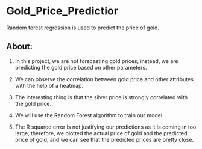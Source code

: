 # Gold_Price_Predictior
Random forest regression is used to predict the price of gold.

## About:
1. In this project, we are not forecasting gold prices; instead, we are predicting the gold price based on other parameters.

2. We can observe the correlation between gold price and other attributes with the help of a heatmap.

3. The interesting thing is that the silver price is strongly correlated with the gold price.

4. We will use the Random Forest algorithm to train our model.

5. The R squared error is not justifying our predictions as it is coming in too large; therefore, we plotted the actual price of gold and the predicted price of gold, and we can see that the predicted prices are pretty close.
